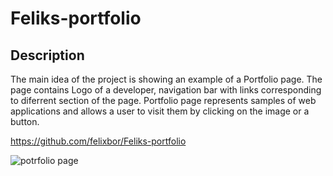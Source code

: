 # Feliks-portfolio
## Description 
The main idea of the project is showing an example of a Portfolio page. The page contains Logo of a developer, navigation bar with links corresponding to diferrent section of the page. Portfolio page represents samples of web applications and allows a user to visit them by clicking on the image or a button.

https://github.com/felixbor/Feliks-portfolio


![potrfolio page](./assets/images/screenshot.png)
